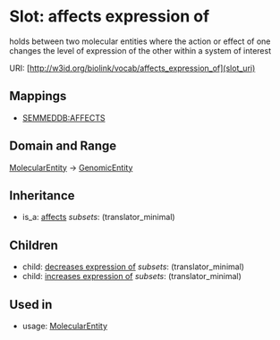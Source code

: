 # Slot: affects expression of


holds between two molecular entities where the action or effect of one changes the level of expression of the other within a system of interest

URI: [http://w3id.org/biolink/vocab/affects_expression_of](slot_uri)
## Mappings

 * [SEMMEDDB:AFFECTS](http://purl.obolibrary.org/obo/SEMMEDDB_AFFECTS)
## Domain and Range

[MolecularEntity](MolecularEntity.md) -> [GenomicEntity](GenomicEntity.md)
## Inheritance

 *  is_a: [affects](affects.md) *subsets*: (translator_minimal)
## Children

 *  child: [decreases expression of](decreases_expression_of.md) *subsets*: (translator_minimal)
 *  child: [increases expression of](increases_expression_of.md) *subsets*: (translator_minimal)
## Used in

 *  usage: [MolecularEntity](MolecularEntity.md)
